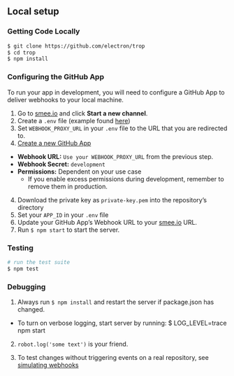 ## Local setup

### Getting Code Locally

```sh
$ git clone https://github.com/electron/trop
$ cd trop
$ npm install
```

### Configuring the GitHub App

To run your app in development, you will need to configure a GitHub App to deliver webhooks to your local machine.

1. Go to [smee.io](https://smee.io/) and click **Start a new channel**.
2. Create a `.env` file (example found [here](.example.env))
2. Set `WEBHOOK_PROXY_URL` in your `.env` file to the URL that you are redirected to.
3. [Create a new GitHub App](https://github.com/settings/apps/new)
  - **Webhook URL:** `Use your WEBHOOK_PROXY_URL` from the previous step.
  - **Webhook Secret:** `development`
  - **Permissions:** Dependent on your use case
    - If you enable excess permissions during development, remember to remove them in production.
4. Download the private key as `private-key.pem` into the repository’s directory
5. Set your `APP_ID` in your `.env` file
6. Update your GitHub App’s Webhook URL to your [smee.io](https://smee.io/) URL.
7. Run `$ npm start` to start the server.

### Testing

```sh
# run the test suite
$ npm test
```

### Debugging

1. Always run `$ npm install` and restart the server if package.json has changed.
  - To turn on verbose logging, start server by running: $ LOG_LEVEL=trace npm start

2. `robot.log('some text')` is your friend.

3. To test changes without triggering events on a real repository, see [simulating webhooks](https://probot.github.io/docs/simulating-webhooks/)
